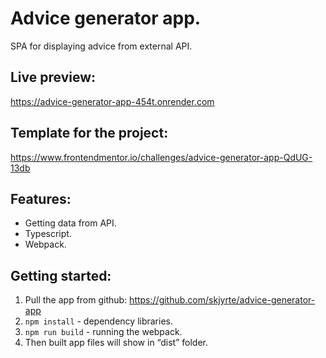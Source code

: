 # Advice generator app.

SPA for displaying advice from external API.

## Live preview:

https://advice-generator-app-454t.onrender.com

## Template for the project:

https://www.frontendmentor.io/challenges/advice-generator-app-QdUG-13db

## Features:

- Getting data from API.
- Typescript.
- Webpack.

## Getting started:

1. Pull the app from github:
   https://github.com/skjyrte/advice-generator-app
2. `npm install` - dependency libraries.
3. `npm run build` - running the webpack.
4. Then built app files will show in “dist” folder.
